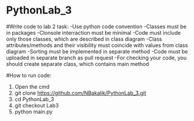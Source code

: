 # PythonLab_3

#Write code to lab 2 task:
-Use python code convention
-Classes must be in packages
-Clonsole interraction must be minimal
-Code must include only those classes, which are described in class diagram
-Class attributes/methods and their visibility must coincide with values from class diagram
-Sorting must be implemented in separate method
-Code must be uploaded in separate branch as pull request
-For checking your code, you should create separate class, which contains main method

#How to run code:
1. Open the cmd
2. git clone https://github.com/NBakalik/PythonLab_3.git
3. cd PythonLab_3
4. git checkout Lab3
5. python main.py
